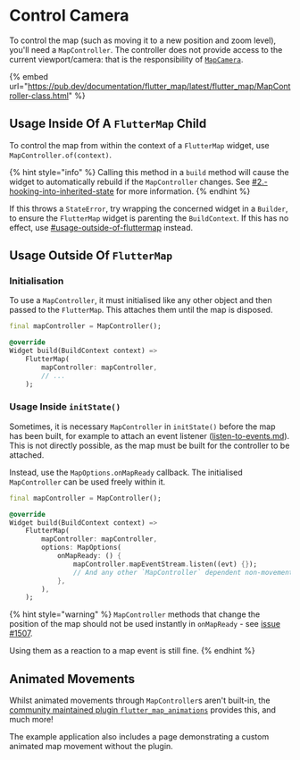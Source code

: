 # Control Camera

To control the map (such as moving it to a new position and zoom level), you'll need a `MapController`. The controller does not provide access to the current viewport/camera: that is the responsibility of [`MapCamera`](get-camera.md).

{% embed url="https://pub.dev/documentation/flutter_map/latest/flutter_map/MapController-class.html" %}

## Usage Inside Of A `FlutterMap` Child

To control the map from within the context of a `FlutterMap` widget, use `MapController.of(context)`.

{% hint style="info" %}
Calling this method in a `build` method will cause the widget to automatically rebuild if the `MapController` changes. See [#2.-hooking-into-inherited-state](../../plugins/making-a-plugin/creating-new-layers.md#2.-hooking-into-inherited-state "mention") for more information.
{% endhint %}

If this throws a `StateError`, try wrapping the concerned widget in a `Builder`, to ensure the `FlutterMap` widget is parenting the `BuildContext`. If this has no effect, use [#usage-outside-of-fluttermap](controller.md#usage-outside-of-fluttermap "mention") instead.

## Usage Outside Of `FlutterMap`

### Initialisation

To use a `MapController`, it must initialised like any other object and then passed to the `FlutterMap`. This attaches them until the map is disposed.

```dart
final mapController = MapController();

@override
Widget build(BuildContext context) =>
    FlutterMap(
        mapController: mapController,
        // ...
    );
```

### Usage Inside `initState()`

Sometimes, it is necessary `MapController` in `initState()` before the map has been built, for example to attach an event listener ([listen-to-events.md](listen-to-events.md "mention")). This is not directly possible, as the map must be built for the controller to be attached.

Instead, use the `MapOptions.onMapReady` callback. The initialised `MapController` can be used freely within it.

```dart
final mapController = MapController();

@override
Widget build(BuildContext context) =>
    FlutterMap(
        mapController: mapController,
        options: MapOptions(
            onMapReady: () {
                mapController.mapEventStream.listen((evt) {});
                // And any other `MapController` dependent non-movement methods
            },
        ),
    );
```

{% hint style="warning" %}
`MapController` methods that change the position of the map should not be used instantly in `onMapReady` - see [issue #1507](https://github.com/fleaflet/flutter\_map/issues/1507).

Using them as a reaction to a map event is still fine.
{% endhint %}

## Animated Movements

Whilst animated movements through `MapController`s aren't built-in, the [community maintained plugin `flutter_map_animations`](https://github.com/TesteurManiak/flutter\_map\_animations) provides this, and much more!

The example application also includes a page demonstrating a custom animated map movement without the plugin.
